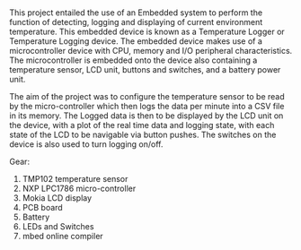 #
This project entailed the use of an Embedded system to perform the function of detecting,
logging and displaying of current environment temperature. This embedded device is
known as a Temperature Logger or Temperature Logging device. The embedded
device makes use of a microcontroller device with CPU, memory and I/O peripheral
characteristics. The microcontroller is embedded onto the device also containing a
temperature sensor, LCD unit, buttons and switches, and a battery power unit.

The aim of the project was to configure the temperature sensor to be read by the
micro-controller which then logs the data per minute into a CSV file in its memory. The
Logged data is then to be displayed by the LCD unit on the device, with a plot of the
real time data and logging state, with each state of the LCD to be navigable via button
pushes. The switches on the device is also used to turn logging on/off.

Gear:
1. TMP102 temperature sensor
2. NXP LPC1786 micro-controller
3. Mokia LCD display
4. PCB board
5. Battery
6. LEDs and Switches
7. mbed online compiler

